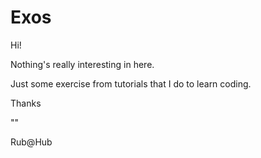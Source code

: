 # Exos
<p>Hi!</p>
<p>Nothing's really interesting in here.</p>
<p>Just some exercise from tutorials that I do to learn coding.</p>
<p>Thanks</p>
<p>""</p>
<p>Rub@Hub</p>
